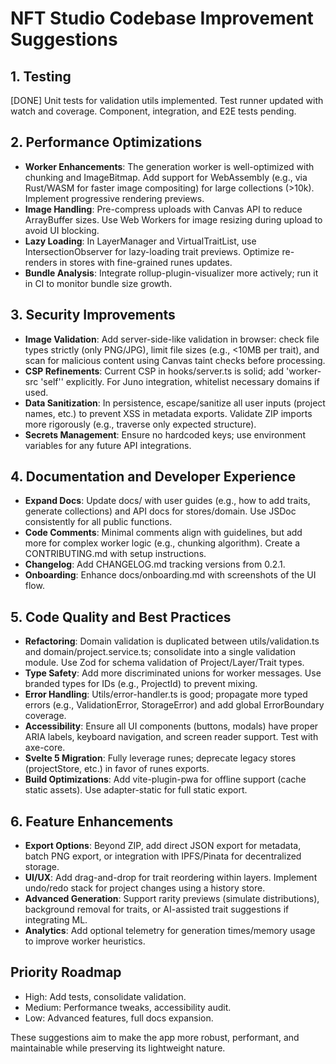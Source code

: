 # NFT Studio Codebase Improvement Suggestions

## 1. Testing

[DONE] Unit tests for validation utils implemented. Test runner updated with watch and coverage. Component, integration, and E2E tests pending.

## 2. Performance Optimizations

- **Worker Enhancements**: The generation worker is well-optimized with chunking and ImageBitmap. Add support for WebAssembly (e.g., via Rust/WASM for faster image compositing) for large collections (>10k). Implement progressive rendering previews.
- **Image Handling**: Pre-compress uploads with Canvas API to reduce ArrayBuffer sizes. Use Web Workers for image resizing during upload to avoid UI blocking.
- **Lazy Loading**: In LayerManager and VirtualTraitList, use IntersectionObserver for lazy-loading trait previews. Optimize re-renders in stores with fine-grained runes updates.
- **Bundle Analysis**: Integrate rollup-plugin-visualizer more actively; run it in CI to monitor bundle size growth.

## 3. Security Improvements

- **Image Validation**: Add server-side-like validation in browser: check file types strictly (only PNG/JPG), limit file sizes (e.g., <10MB per trait), and scan for malicious content using Canvas taint checks before processing.
- **CSP Refinements**: Current CSP in hooks/server.ts is solid; add 'worker-src 'self'' explicitly. For Juno integration, whitelist necessary domains if used.
- **Data Sanitization**: In persistence, escape/sanitize all user inputs (project names, etc.) to prevent XSS in metadata exports. Validate ZIP imports more rigorously (e.g., traverse only expected structure).
- **Secrets Management**: Ensure no hardcoded keys; use environment variables for any future API integrations.

## 4. Documentation and Developer Experience

- **Expand Docs**: Update docs/ with user guides (e.g., how to add traits, generate collections) and API docs for stores/domain. Use JSDoc consistently for all public functions.
- **Code Comments**: Minimal comments align with guidelines, but add more for complex worker logic (e.g., chunking algorithm). Create a CONTRIBUTING.md with setup instructions.
- **Changelog**: Add CHANGELOG.md tracking versions from 0.2.1.
- **Onboarding**: Enhance docs/onboarding.md with screenshots of the UI flow.

## 5. Code Quality and Best Practices

- **Refactoring**: Domain validation is duplicated between utils/validation.ts and domain/project.service.ts; consolidate into a single validation module. Use Zod for schema validation of Project/Layer/Trait types.
- **Type Safety**: Add more discriminated unions for worker messages. Use branded types for IDs (e.g., ProjectId) to prevent mixing.
- **Error Handling**: Utils/error-handler.ts is good; propagate more typed errors (e.g., ValidationError, StorageError) and add global ErrorBoundary coverage.
- **Accessibility**: Ensure all UI components (buttons, modals) have proper ARIA labels, keyboard navigation, and screen reader support. Test with axe-core.
- **Svelte 5 Migration**: Fully leverage runes; deprecate legacy stores (projectStore, etc.) in favor of runes exports.
- **Build Optimizations**: Add vite-plugin-pwa for offline support (cache static assets). Use adapter-static for full static export.

## 6. Feature Enhancements

- **Export Options**: Beyond ZIP, add direct JSON export for metadata, batch PNG export, or integration with IPFS/Pinata for decentralized storage.
- **UI/UX**: Add drag-and-drop for trait reordering within layers. Implement undo/redo stack for project changes using a history store.
- **Advanced Generation**: Support rarity previews (simulate distributions), background removal for traits, or AI-assisted trait suggestions if integrating ML.
- **Analytics**: Add optional telemetry for generation times/memory usage to improve worker heuristics.

## Priority Roadmap

- High: Add tests, consolidate validation.
- Medium: Performance tweaks, accessibility audit.
- Low: Advanced features, full docs expansion.

These suggestions aim to make the app more robust, performant, and maintainable while preserving its lightweight nature.
